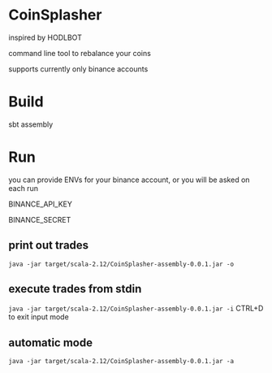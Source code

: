 # CoinSplasher

inspired by HODLBOT

command line tool to rebalance your coins

supports currently only binance accounts

# Build
sbt assembly

# Run
you can provide ENVs for your binance account, or you will be asked on each run

BINANCE_API_KEY

BINANCE_SECRET
## print out trades
`java -jar target/scala-2.12/CoinSplasher-assembly-0.0.1.jar -o`
## execute trades from stdin
`java -jar target/scala-2.12/CoinSplasher-assembly-0.0.1.jar -i`
CTRL+D to exit input mode
## automatic mode
`java -jar target/scala-2.12/CoinSplasher-assembly-0.0.1.jar -a`